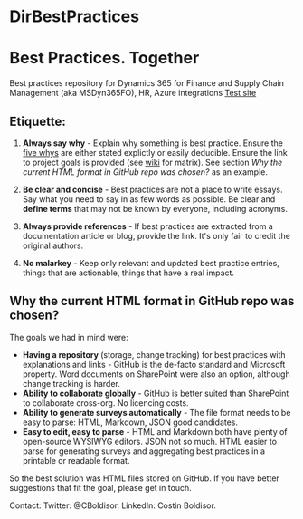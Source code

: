 # DirBestPractices
# Best Practices. Together
Best practices repository for Dynamics 365 for Finance and Supply Chain Management (aka MSDyn365FO), HR, Azure integrations
[Test site](https://nfreditor.z33.web.core.windows.net)
	
## Etiquette:
1. **Always say why** - Explain why something is best practice. Ensure the [five whys](https://en.wikipedia.org/wiki/Five_whys) are either stated explictly or easily deducible. Ensure the link to project goals is provided (see [wiki](https://github.com/Costin-hcl/DirBestPractices/wiki) for matrix). See section *Why the current HTML format in GitHub repo was chosen?* as an example.

2. **Be clear and concise** - Best practices are not a place to write essays. Say what you need to say in as few words as possible. Be clear and **define terms** that may not be known by everyone, including acronyms.

3. **Always provide references** - If best practices are extracted from a documentation article or blog, provide the link. It's only fair to credit the original authors.

4. **No malarkey** - Keep only relevant and updated best practice entries, things that are actionable, things that have a real impact.


## Why the current HTML format in GitHub repo was chosen?
The goals we had in mind were:
- **Having a repository** (storage, change tracking) for best practices with explanations and links - GitHub is the de-facto standard and Microsoft property. Word documents on SharePoint were also an option, although change tracking is harder.
- **Ability to collaborate globally** - GitHub is better suited than SharePoint to collaborate cross-org. No licencing costs.
- **Ability to generate surveys automatically** - The file format needs to be easy to parse: HTML, Markdown, JSON good candidates.
- **Easy to edit, easy to parse** - HTML and Markdown both have plenty of open-source WYSIWYG editors. JSON not so much. HTML easier to parse for generating surveys and aggregating best practices in a printable or readable format.

So the best solution was HTML files stored on GitHub. If you have better suggestions that fit the goal, please get in touch.

Contact: Twitter: @CBoldisor. LinkedIn: Costin Boldisor.

